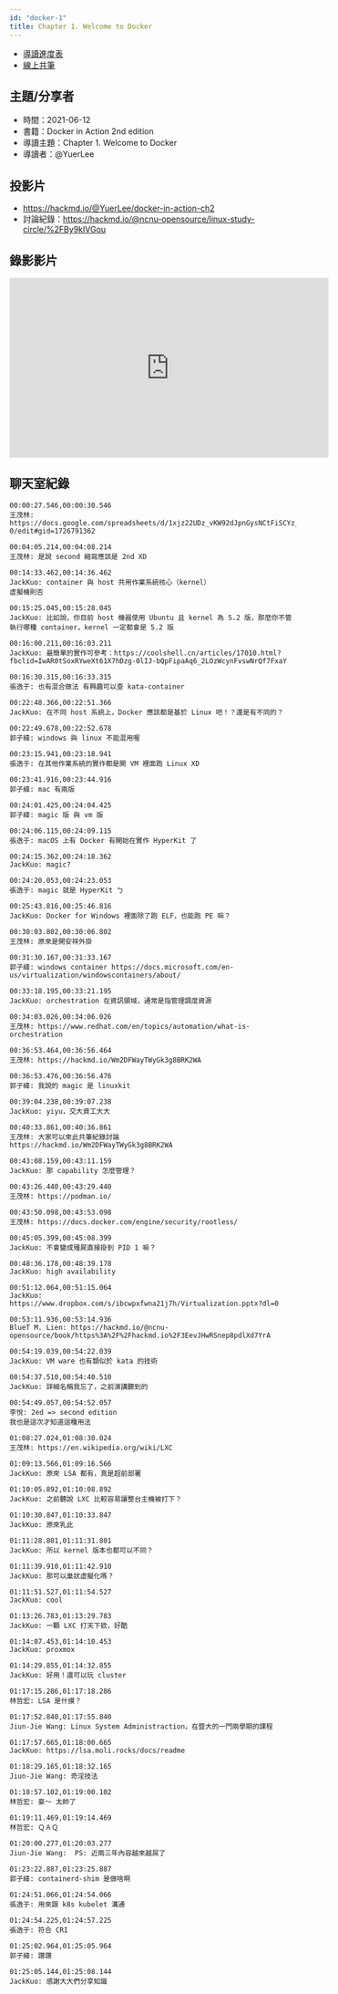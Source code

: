 ```yaml
---
id: "docker-1"
title: Chapter 1. Welcome to Docker
---
```


- [導讀進度表](https://docs.google.com/spreadsheets/d/1xjz22UDz_vKW92dJpnGysNCtFiSCYz_wbkHD4B1EQ-0/edit#gid=1726791362)
- [線上共筆](https://hackmd.io/@ncnu-opensource/linux-study-circle/)

## 主題/分享者

- 時間：2021-06-12
- 書籍：Docker in Action 2nd edition
- 導讀主題：Chapter 1. Welcome to Docker
- 導讀者：@YuerLee

## 投影片

- https://hackmd.io/@YuerLee/docker-in-action-ch2
- 討論紀錄：https://hackmd.io/@ncnu-opensource/linux-study-circle/%2FBy9kIVGou

## 錄影影片

<iframe width="560" height="315" src="https://www.youtube.com/embed/ggJDE32aauM" title="YouTube video player" frameborder="0" allow="accelerometer; autoplay; clipboard-write; encrypted-media; gyroscope; picture-in-picture" allowfullscreen></iframe>

## 聊天室紀錄

```
00:00:27.546,00:00:30.546
王茂林: https://docs.google.com/spreadsheets/d/1xjz22UDz_vKW92dJpnGysNCtFiSCYz_wbkHD4B1EQ-0/edit#gid=1726791362

00:04:05.214,00:04:08.214
王茂林: 是說 second 縮寫應該是 2nd XD

00:14:33.462,00:14:36.462
JackKuo: container 與 host 共用作業系統核心（kernel）
虛擬機則否

00:15:25.045,00:15:28.045
JackKuo: 比如說，你目前 host 機器使用 Ubuntu 且 kernel 為 5.2 版，那麼你不管執行哪種 container，kernel 一定都會是 5.2 版

00:16:00.211,00:16:03.211
JackKuo: 最簡單的實作可參考：https://coolshell.cn/articles/17010.html?fbclid=IwAR0tSoxRYweXt61X7hDzg-0lIJ-bQpFipaAq6_2LOzWcynFvswNrQf7FxaY

00:16:30.315,00:16:33.315
張逸于: 也有混合做法 有興趣可以查 kata-container

00:22:48.366,00:22:51.366
JackKuo: 在不同 host 系統上，Docker 應該都是基於 Linux 吧！？還是有不同的？

00:22:49.678,00:22:52.678
郭子緯: windows 與 linux 不能混用喔

00:23:15.941,00:23:18.941
張逸于: 在其他作業系統的實作都是開 VM 裡面跑 Linux XD

00:23:41.916,00:23:44.916
郭子緯: mac 有兩版

00:24:01.425,00:24:04.425
郭子緯: magic 版 與 vm 版

00:24:06.115,00:24:09.115
張逸于: macOS 上有 Docker 有開始在實作 HyperKit 了

00:24:15.362,00:24:18.362
JackKuo: magic?

00:24:20.053,00:24:23.053
張逸于: magic 就是 HyperKit ㄅ

00:25:43.816,00:25:46.816
JackKuo: Docker for Windows 裡面除了跑 ELF，也能跑 PE 嘛？

00:30:03.802,00:30:06.802
王茂林: 原來是開安祥外掛

00:31:30.167,00:31:33.167
郭子緯: windows container https://docs.microsoft.com/en-us/virtualization/windowscontainers/about/

00:33:18.195,00:33:21.195
JackKuo: orchestration 在資訊領域，通常是指管理調度資源

00:34:03.026,00:34:06.026
王茂林: https://www.redhat.com/en/topics/automation/what-is-orchestration

00:36:53.464,00:36:56.464
王茂林: https://hackmd.io/Wm2DFWayTWyGk3g8BRK2WA

00:36:53.476,00:36:56.476
郭子緯: 我說的 magic 是 linuxkit

00:39:04.238,00:39:07.238
JackKuo: yiyu，交大資工大大

00:40:33.861,00:40:36.861
王茂林: 大家可以來此共筆紀錄討論
https://hackmd.io/Wm2DFWayTWyGk3g8BRK2WA

00:43:08.159,00:43:11.159
JackKuo: 那 capability 怎麼管理？

00:43:26.440,00:43:29.440
王茂林: https://podman.io/

00:43:50.098,00:43:53.098
王茂林: https://docs.docker.com/engine/security/rootless/

00:45:05.399,00:45:08.399
JackKuo: 不會變成殭屍直接掛到 PID 1 嘛？

00:48:36.178,00:48:39.178
JackKuo: high availability

00:51:12.064,00:51:15.064
JackKuo: https://www.dropbox.com/s/ibcwpxfwna21j7h/Virtualization.pptx?dl=0

00:53:11.936,00:53:14.936
BlueT M. Lien: https://hackmd.io/@ncnu-opensource/book/https%3A%2F%2Fhackmd.io%2F3EevJHwRSnep8pdlXd7YrA

00:54:19.039,00:54:22.039
JackKuo: VM ware 也有類似於 kata 的技術

00:54:37.510,00:54:40.510
JackKuo: 詳細名稱我忘了，之前演講聽到的

00:54:49.057,00:54:52.057
李悅: 2ed => second edition
我也是這次才知道這種用法

01:08:27.024,01:08:30.024
王茂林: https://en.wikipedia.org/wiki/LXC

01:09:13.566,01:09:16.566
JackKuo: 原來 LSA 都有，真是超前部署

01:10:05.892,01:10:08.892
JackKuo: 之前聽說 LXC 比較容易讓整台主機被打下？

01:10:30.847,01:10:33.847
JackKuo: 原來乳此

01:11:28.801,01:11:31.801
JackKuo: 所以 kernel 版本也都可以不同？

01:11:39.910,01:11:42.910
JackKuo: 那可以巢狀虛擬化嗎？

01:11:51.527,01:11:54.527
JackKuo: cool

01:13:26.783,01:13:29.783
JackKuo: 一顆 LXC 打天下欸，好酷

01:14:07.453,01:14:10.453
JackKuo: proxmox

01:14:29.855,01:14:32.855
JackKuo: 好用！還可以玩 cluster

01:17:15.286,01:17:18.286
林哲宏: LSA 是什摸？

01:17:52.840,01:17:55.840
Jiun-Jie Wang: Linux System Administraction，在暨大的一門兩學期的課程

01:17:57.665,01:18:00.665
JackKuo: https://lsa.moli.rocks/docs/readme

01:18:29.165,01:18:32.165
Jiun-Jie Wang: 奇淫技法

01:18:57.102,01:19:00.102
林哲宏: 豪～ 太帥了

01:19:11.469,01:19:14.469
林哲宏: ＱＡＱ

01:20:00.277,01:20:03.277
Jiun-Jie Wang:  PS: 近兩三年內容越來越屌了

01:23:22.887,01:23:25.887
郭子緯: containerd-shim 是做啥啊

01:24:51.066,01:24:54.066
張逸于: 用來跟 k8s kubelet 溝通

01:24:54.225,01:24:57.225
張逸于: 符合 CRI

01:25:02.964,01:25:05.964
郭子緯: 讚讚

01:25:05.144,01:25:08.144
JackKuo: 感謝大大們分享知識

```